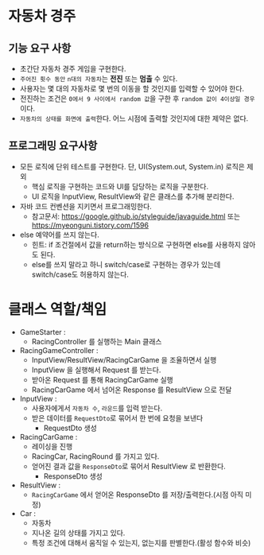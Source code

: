 # 자동차 경주 
## 기능 요구 사항

* 초간단 자동차 경주 게임을 구현한다.
* `주어진 횟수 동안` `n대의 자동차`는 **전진** 또는 **멈출** 수 있다.
* 사용자는 몇 대의 자동차로 몇 번의 이동을 할 것인지를 입력할 수 있어야 한다.
* 전진하는 조건은 `0에서 9 사이에서 random 값`을 구한 후 `random 값이 4이상일 경우`이다.
* `자동차의 상태를 화면에 출력`한다. 어느 시점에 출력할 것인지에 대한 제약은 없다.  

## 프로그래밍 요구사항
* 모든 로직에 단위 테스트를 구현한다. 단, UI(System.out, System.in) 로직은 제외
  * 핵심 로직을 구현하는 코드와 UI를 담당하는 로직을 구분한다.
  * UI 로직을 InputView, ResultView와 같은 클래스를 추가해 분리한다.
* 자바 코드 컨벤션을 지키면서 프로그래밍한다.
  * 참고문서: https://google.github.io/styleguide/javaguide.html 또는 https://myeonguni.tistory.com/1596
* else 예약어를 쓰지 않는다.
  * 힌트: if 조건절에서 값을 return하는 방식으로 구현하면 else를 사용하지 않아도 된다.
  * else를 쓰지 말라고 하니 switch/case로 구현하는 경우가 있는데 switch/case도 허용하지 않는다.
  

# 클래스 역할/책임  
* GameStarter : 
  * RacingController 를 실행하는 Main 클래스 
* RacingGameController :   
  * InputView/ResultView/RacingCarGame 을 조율하면서 실행   
  * InputView 을 실행해서 Request 를 받는다.
  * 받아온 Request 를 통해 RacingCarGame 실행       
  * RacingCarGame 에서 넘어온 Response 를 ResultView 으로 전달    
* InputView :   
  * 사용자에게서 `자동차 수`, `라운드`를 입력 받는다.   
  * 받은 데이터를 `RequestDto`로 묶어서 한 번에 요청을 보낸다
    * RequestDto 생성 
* RacingCarGame :
  * 레이싱을 진행
  * RacingCar, RacingRound 를 가지고 있다.
  * 얻어진 결과 값을 `ResponseDto`로 묶어서 ResultView 로 반환한다.   
    * ResponseDto 생성    
* ResultView :  
  * `RacingCarGame` 에서 얻어온 ResponseDto 를 저장/출력한다.(시점 아직 미정)  
* Car : 
  * 자동차   
  * 지나온 길의 상태를 가지고 있다.    
  * 특정 조건에 대해서 움직일 수 있는지, 없는지를 판별한다.(활성 함수와 비슷)